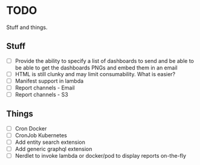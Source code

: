 # TODO

Stuff and things.

## Stuff

- [ ] Provide the ability to specify a list of dashboards to send and be able to
  be able to get the dashboards PNGs and embed them in an email
- [ ] HTML is still clunky and may limit consumability. What is easier?
- [ ] Manifest support in lambda
- [ ] Report channels - Email
- [ ] Report channels - S3

## Things

- [ ] Cron Docker
- [ ] CronJob Kubernetes
- [ ] Add entity search extension
- [ ] Add generic graphql extension
- [ ] Nerdlet to invoke lambda or docker/pod to display reports on-the-fly
